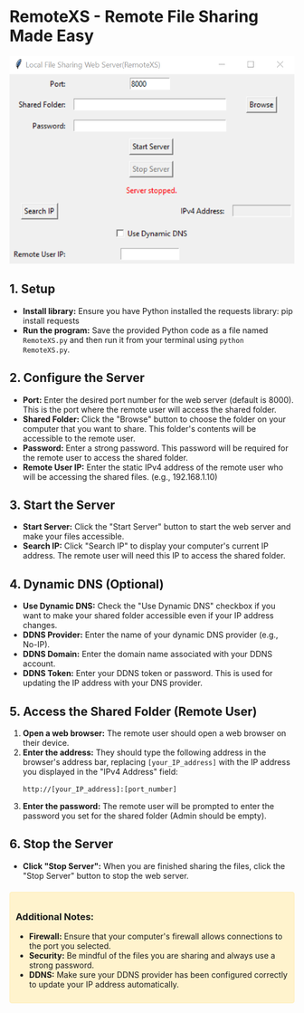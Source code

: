 # RemoteXS - Remote File Sharing Made Easy

<img src="https://raw.githubusercontent.com/LMLK-seal/RemoteXS/main/RemoteXS.png" alt="RemoteXS Logo" width="600"/>

## 1. Setup

- **Install library:** Ensure you have Python installed the requests library: pip install requests
- **Run the program:** Save the provided Python code as a file named `RemoteXS.py` and then run it from your terminal using `python RemoteXS.py`.

## 2. Configure the Server

- **Port:** Enter the desired port number for the web server (default is 8000). This is the port where the remote user will access the shared folder.
- **Shared Folder:** Click the "Browse" button to choose the folder on your computer that you want to share. This folder's contents will be accessible to the remote user.
- **Password:** Enter a strong password. This password will be required for the remote user to access the shared folder.
- **Remote User IP:** Enter the static IPv4 address of the remote user who will be accessing the shared files. (e.g., 192.168.1.10)

## 3. Start the Server

- **Start Server:** Click the "Start Server" button to start the web server and make your files accessible.
- **Search IP:** Click "Search IP" to display your computer's current IP address. The remote user will need this IP to access the shared folder.

## 4. Dynamic DNS (Optional)

- **Use Dynamic DNS:** Check the "Use Dynamic DNS" checkbox if you want to make your shared folder accessible even if your IP address changes.
- **DDNS Provider:** Enter the name of your dynamic DNS provider (e.g., No-IP).
- **DDNS Domain:** Enter the domain name associated with your DDNS account.
- **DDNS Token:** Enter your DDNS token or password. This is used for updating the IP address with your DNS provider.

## 5. Access the Shared Folder (Remote User)

1. **Open a web browser:** The remote user should open a web browser on their device.
2. **Enter the address:** They should type the following address in the browser's address bar, replacing `[your_IP_address]` with the IP address you displayed in the "IPv4 Address" field:
   ```
   http://[your_IP_address]:[port_number]
   ```
3. **Enter the password:** The remote user will be prompted to enter the password you set for the shared folder (Admin should be empty).

## 6. Stop the Server

- **Click "Stop Server":** When you are finished sharing the files, click the "Stop Server" button to stop the web server.

<div style="background-color: #fff3cd; border: 1px solid #ffeeba; border-radius: 4px; padding: 10px; margin-top: 20px;">

### Additional Notes:

- **Firewall:** Ensure that your computer's firewall allows connections to the port you selected.
- **Security:** Be mindful of the files you are sharing and always use a strong password.
- **DDNS:** Make sure your DDNS provider has been configured correctly to update your IP address automatically.

</div>
